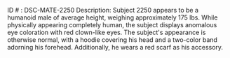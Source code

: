 ID # : DSC-MATE-2250
Description: Subject 2250 appears to be a humanoid male of average height, weighing approximately 175 lbs. While physically appearing completely human, the subject displays anomalous eye coloration with red clown-like eyes. The subject's appearance is otherwise normal, with a hoodie covering his head and a two-color band adorning his forehead. Additionally, he wears a red scarf as his accessory.